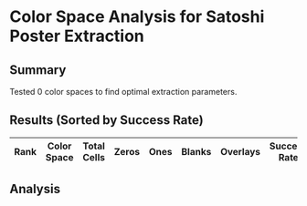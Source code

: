 # Color Space Analysis for Satoshi Poster Extraction

## Summary
Tested 0 color spaces to find optimal extraction parameters.

## Results (Sorted by Success Rate)

| Rank | Color Space | Total Cells | Zeros | Ones | Blanks | Overlays | Success Rate | Binary Ratio |
|------|-------------|-------------|-------|------|--------|----------|--------------|-------------|

## Analysis

